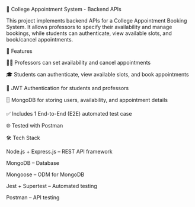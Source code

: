 📌 College Appointment System - Backend APIs

This project implements backend APIs for a College Appointment Booking System.
It allows professors to specify their availability and manage bookings, while students can authenticate, view available slots, and book/cancel appointments.

🚀 Features

👨‍🏫 Professors can set availability and cancel appointments

🎓 Students can authenticate, view available slots, and book appointments

🔐 JWT Authentication for students and professors

🗄️ MongoDB for storing users, availability, and appointment details

✅ Includes 1 End-to-End (E2E) automated test case

🌐 Tested with Postman

🛠️ Tech Stack

Node.js + Express.js – REST API framework

MongoDB – Database

Mongoose – ODM for MongoDB

Jest + Supertest – Automated testing

Postman – API testing
